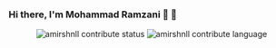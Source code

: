 ### Hi there, I'm Mohammad Ramzani 👋 👋

<p align="center">
  <img src ="https://github-readme-stats.vercel.app/api?username=mramzani&show_icons=true&count_private=true&hide_border=true&locale=en&include_all_commits=true" alt='amirshnll contribute status'>
  <img src ="https://github-readme-stats.vercel.app/api/top-langs/?username=mramzani&layout=compact&hide_border=true&langs_count=10&hide=html,css,scss,less,shell,xslt,hack" alt='amirshnll contribute language'>
</p>

<!--
**mramzani/mramzani** is a ✨ _special_ ✨ repository because its `README.md` (this file) appears on your GitHub profile.

Here are some ideas to get you started:

- 🔭 I’m currently working on ...
- 🌱 I’m currently learning ...
- 👯 I’m looking to collaborate on ...
- 🤔 I’m looking for help with ...
- 💬 Ask me about ...
- 📫 How to reach me: ...
- 😄 Pronouns: ...
- ⚡ Fun fact: ...
-->

